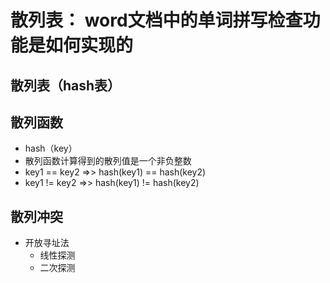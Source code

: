 # 散列表： word文档中的单词拼写检查功能是如何实现的

## 散列表（hash表）

## 散列函数

* hash（key）
* 散列函数计算得到的散列值是一个非负整数
* key1 == key2 =>> hash(key1) == hash(key2)
* key1 != key2 =>> hash(key1) != hash(key2)

## 散列冲突

* 开放寻址法
    * 线性探测
    * 二次探测